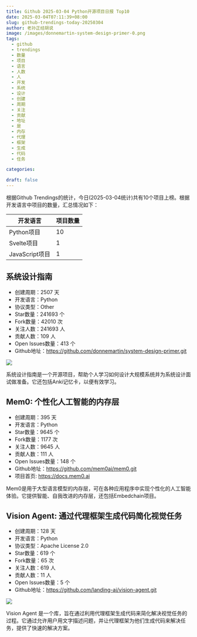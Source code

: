 ```yaml
---
title: Github 2025-03-04 Python开源项目日报 Top10
date: 2025-03-04T07:11:39+08:00
slug: github-trendings-today-20250304
author: 老孙正经胡说
image: /images/donnemartin-system-design-primer-0.png
tags:
  - github
  - trendings
  - 数量
  - 项目
  - 语言
  - 人数
  - 人
  - 开发
  - 系统
  - 设计
  - 创建
  - 周期
  - 关注
  - 贡献
  - 地址
  - 是
  - 内存
  - 代理
  - 框架
  - 生成
  - 代码
  - 任务

categories:

draft: false
---
```



根据Github Trendings的统计，今日(2025-03-04统计)共有10个项目上榜。根据开发语言中项目的数量，汇总情况如下：

| 开发语言 | 项目数量 |
|  ----  | ----  |
| Python项目 | 10 |
| Svelte项目 | 1 |
| JavaScript项目 | 1 |

## 系统设计指南

* 创建周期：2507 天
* 开发语言：Python
* 协议类型：Other
* Star数量：241693 个
* Fork数量：42010 次
* 关注人数：241693 人
* 贡献人数：109 人
* Open Issues数量：413 个
* Github地址：https://github.com/donnemartin/system-design-primer.git


![](/images/donnemartin-system-design-primer-0.png)

系统设计指南是一个开源项目，帮助个人学习如何设计大规模系统并为系统设计面试做准备。它还包括Anki记忆卡，以便有效学习。

## Mem0: 个性化人工智能的内存层

* 创建周期：395 天
* 开发语言：Python
* Star数量：9645 个
* Fork数量：1177 次
* 关注人数：9645 人
* 贡献人数：111 人
* Open Issues数量：148 个
* Github地址：https://github.com/mem0ai/mem0.git
* 项目首页: https://docs.mem0.ai


Mem0是用于大型语言模型的内存层，可在各种应用程序中实现个性化的人工智能体验。它提供智能、自我改进的内存层，还包括Embedchain项目。

## Vision Agent: 通过代理框架生成代码简化视觉任务

* 创建周期：128 天
* 开发语言：Python
* 协议类型：Apache License 2.0
* Star数量：619 个
* Fork数量：65 次
* 关注人数：619 人
* 贡献人数：11 人
* Open Issues数量：5 个
* Github地址：https://github.com/landing-ai/vision-agent.git


![](/images/landing-ai-vision-agent-0.png)

Vision Agent 是一个库，旨在通过利用代理框架生成代码来简化解决视觉任务的过程。它通过允许用户用文字描述问题，并让代理框架为他们生成代码来解决任务，提供了快速的解决方案。

